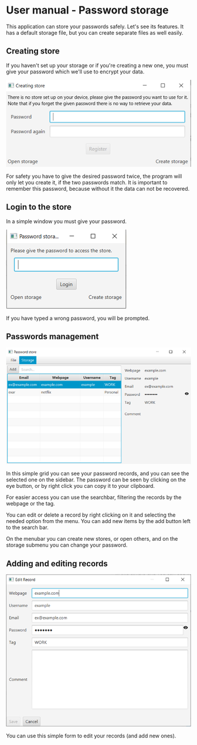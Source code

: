 # User manual - Password storage
This application can store your passwords safely.
Let's see its features.
It has a default storage file, but you can create separate files as well easily.

## Creating store

If you haven't set up your storage or if you're creating a new one, you must give your password which we'll use to encrypt your 
data.

![Password giving](images/register.PNG)

For safety you have to give the desired password twice, the program will only let you create it, if the two passwords match.
It is important to remember this password, because without it the data can not be recovered.

## Login to the store

In a simple window you must give your password.

![Login](images/login.PNG)

If you have typed a wrong password, you will be prompted.

## Passwords management

![Password window](images/main.png)

In this simple grid you can see your password records, and you can see the selected one on the sidebar.
The password can be seen by clicking on the eye button, or by right click you can copy it to your clipboard.

For easier access you can use the searchbar, filtering the records by the webpage or the tag.

You can edit or delete a record by right clicking on it and selecting the needed option from the menu.
You can add new items by the add button left to the search bar.

On the menubar you can create new stores, or open others, and on the storage submenu you can change your password.

## Adding and editing records

![Editing](images/edit.PNG)

You can use this simple form to edit your records (and add new ones).

